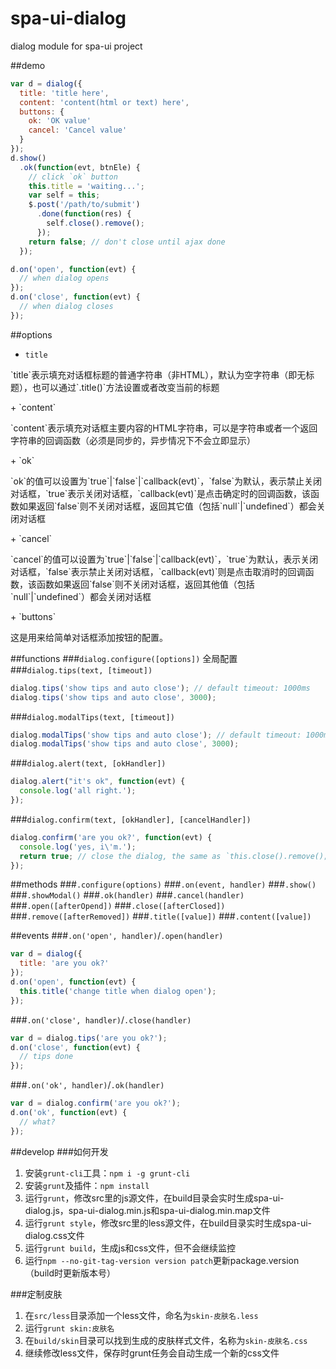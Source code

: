 # spa-ui-dialog
dialog module for spa-ui project

##demo
```javascript
var d = dialog({
  title: 'title here',
  content: 'content(html or text) here',
  buttons: {
    ok: 'OK value'
    cancel: 'Cancel value'
  }
});
d.show()
  .ok(function(evt, btnEle) {
    // click `ok` button
    this.title = 'waiting...';
    var self = this;
    $.post('/path/to/submit')
      .done(function(res) {
        self.close().remove();
      });
    return false; // don't close until ajax done
  });

d.on('open', function(evt) {
  // when dialog opens
});
d.on('close', function(evt) {
  // when dialog closes
});
```
##options
+ `title`
<p>`title`表示填充对话框标题的普通字符串（非HTML），默认为空字符串（即无标题），也可以通过`.title()`方法设置或者改变当前的标题</p>
+ `content`
<p>`content`表示填充对话框主要内容的HTML字符串，可以是字符串或者一个返回字符串的回调函数（必须是同步的，异步情况下不会立即显示）</p>
+ `ok`
<p>`ok`的值可以设置为`true`|`false`|`callback(evt)`，`false`为默认，表示禁止关闭对话框，`true`表示关闭对话框，`callback(evt)`是点击确定时的回调函数，该函数如果返回`false`则不关闭对话框，返回其它值（包括`null`|`undefined`）都会关闭对话框</p>
+ `cancel`
<p>`cancel`的值可以设置为`true`|`false`|`callback(evt)`，`true`为默认，表示关闭对话框，`false`表示禁止关闭对话框，`callback(evt)`则是点击取消时的回调函数，该函数如果返回`false`则不关闭对话框，返回其他值（包括`null`|`undefined`）都会关闭对话框</p>
+ `buttons`
<p>这是用来给简单对话框添加按钮的配置。</p>

##functions
###`dialog.configure([options])`
全局配置
###`dialog.tips(text, [timeout])`
```javascript
dialog.tips('show tips and auto close'); // default timeout: 1000ms
dialog.tips('show tips and auto close', 3000);
```
###`dialog.modalTips(text, [timeout])`
```javascript
dialog.modalTips('show tips and auto close'); // default timeout: 1000ms
dialog.modalTips('show tips and auto close', 3000);
```
###`dialog.alert(text, [okHandler])`
```javascript
dialog.alert("it's ok", function(evt) {
  console.log('all right.');
});
```
###`dialog.confirm(text, [okHandler], [cancelHandler])`
```javascript
dialog.confirm('are you ok?', function(evt) {
  console.log('yes, i\'m.');
  return true; // close the dialog, the same as `this.close().remove();`
});
```
##methods
###`.configure(options)`
###`.on(event, handler)`
###`.show()`
###`.showModal()`
###`.ok(handler)`
###`.cancel(handler)`
###`.open([afterOpend])`
###`.close([afterClosed])`
###`.remove([afterRemoved])`
###`.title([value])`
###`.content([value])`

##events
###`.on('open', handler)`/`.open(handler)`
```javascript
var d = dialog({
  title: 'are you ok?'
});
d.on('open', function(evt) {
  this.title('change title when dialog open');
});
```
###`.on('close', handler)`/`.close(handler)`
```javascript
var d = dialog.tips('are you ok?');
d.on('close', function(evt) {
  // tips done
});
```
###`.on('ok', handler)`/`.ok(handler)`
```javascript
var d = dialog.confirm('are you ok?');
d.on('ok', function(evt) {
  // what?
});
```

##develop
###如何开发
1. 安装`grunt-cli`工具：`npm i -g grunt-cli`
2. 安装`grunt`及插件：`npm install`
3. 运行`grunt`，修改src里的js源文件，在build目录会实时生成spa-ui-dialog.js，spa-ui-dialog.min.js和spa-ui-dialog.min.map文件
4. 运行`grunt style`，修改src里的less源文件，在build目录实时生成spa-ui-dialog.css文件
5. 运行`grunt build`，生成js和css文件，但不会继续监控
6. 运行`npm --no-git-tag-version version patch`更新package.version（build时更新版本号）

###定制皮肤
1. 在`src/less`目录添加一个less文件，命名为`skin-皮肤名.less`
2. 运行`grunt skin:皮肤名`
3. 在`build/skin`目录可以找到生成的皮肤样式文件，名称为`skin-皮肤名.css`
4. 继续修改less文件，保存时grunt任务会自动生成一个新的css文件
